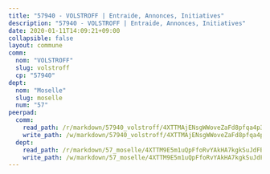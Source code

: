```yaml
---
title: "57940 - VOLSTROFF | Entraide, Annonces, Initiatives"
description: "57940 - VOLSTROFF | Entraide, Annonces, Initiatives"
date: 2020-01-11T14:09:21+09:00
collapsible: false
layout: commune
comm:
  nom: "VOLSTROFF"
  slug: volstroff
  cp: "57940"
dept:
  nom: "Moselle"
  slug: moselle
  num: "57"
peerpad:
  comm:
    read_path: /r/markdown/57940_volstroff/4XTTMAjENsgWWoveZaFd8pfqa4p3ArSgG9yTpNeYoeDD8Th9y
    write_path: /w/markdown/57940_volstroff/4XTTMAjENsgWWoveZaFd8pfqa4p3ArSgG9yTpNeYoeDD8Th9y-K3TgUZLhLHq8j3PWhiwDRvX18DKBSMmJM3ZcY17Q9Be76VAk6QBa14a5cjJecwPjcraKUF2EFkEdm2kAxfrEeYeXXvwJRYRkMVKf432vnjuriKT7oLr4HTykMJnpu52Rzjfr2iwq
  dept:
    read_path: /r/markdown/57_moselle/4XTTM9E5m1uQpFfoRvYAkHA7kgkSuJdFBSCmoLnZ6YvxmqAKj
    write_path: /w/markdown/57_moselle/4XTTM9E5m1uQpFfoRvYAkHA7kgkSuJdFBSCmoLnZ6YvxmqAKj-K3TgTxpsRhjGfb3pJqDaX4rYTLkyLoK3BLA4awBfhTSCoyNhResrhhmfsEF8aKnccedt5XoBzWeRYfKxQxNKv71ETcpGharLRE7rdgTKY3uSaW3Du2dz8v23YEY268mfYmweTFnR
---
```


